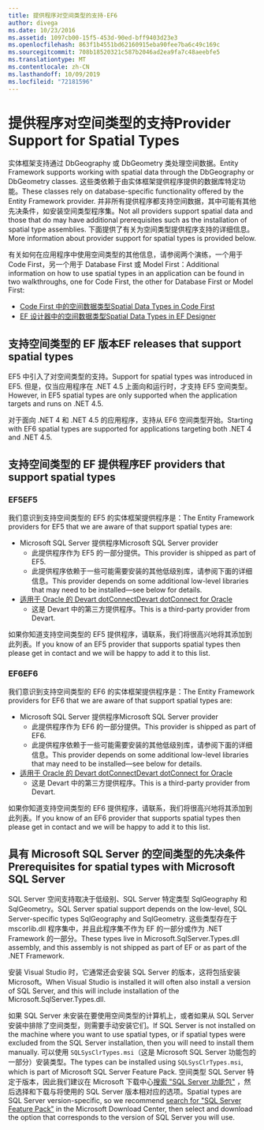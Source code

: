 ```yaml
---
title: 提供程序对空间类型的支持-EF6
author: divega
ms.date: 10/23/2016
ms.assetid: 1097cb00-15f5-453d-90ed-bff9403d23e3
ms.openlocfilehash: 863f1b4551bd62160915eba90fee7ba6c49c169c
ms.sourcegitcommit: 708b18520321c587b2046ad2ea9fa7c48aeebfe5
ms.translationtype: MT
ms.contentlocale: zh-CN
ms.lasthandoff: 10/09/2019
ms.locfileid: "72181596"
---
```

# <a name="provider-support-for-spatial-types"></a><span data-ttu-id="34e6b-102">提供程序对空间类型的支持</span><span class="sxs-lookup"><span data-stu-id="34e6b-102">Provider Support for Spatial Types</span></span>
<span data-ttu-id="34e6b-103">实体框架支持通过 DbGeography 或 DbGeometry 类处理空间数据。</span><span class="sxs-lookup"><span data-stu-id="34e6b-103">Entity Framework supports working with spatial data through the DbGeography or DbGeometry classes.</span></span> <span data-ttu-id="34e6b-104">这些类依赖于由实体框架提供程序提供的数据库特定功能。</span><span class="sxs-lookup"><span data-stu-id="34e6b-104">These classes rely on database-specific functionality offered by the Entity Framework provider.</span></span> <span data-ttu-id="34e6b-105">并非所有提供程序都支持空间数据，其中可能有其他先决条件，如安装空间类型程序集。</span><span class="sxs-lookup"><span data-stu-id="34e6b-105">Not all providers support spatial data and those that do may have additional prerequisites such as the installation of spatial type assemblies.</span></span> <span data-ttu-id="34e6b-106">下面提供了有关为空间类型提供程序支持的详细信息。</span><span class="sxs-lookup"><span data-stu-id="34e6b-106">More information about provider support for spatial types is provided below.</span></span>  

<span data-ttu-id="34e6b-107">有关如何在应用程序中使用空间类型的其他信息，请参阅两个演练，一个用于 Code First，另一个用于 Database First 或 Model First：</span><span class="sxs-lookup"><span data-stu-id="34e6b-107">Additional information on how to use spatial types in an application can be found in two walkthroughs, one for Code First, the other for Database First or Model First:</span></span>  

- [<span data-ttu-id="34e6b-108">Code First 中的空间数据类型</span><span class="sxs-lookup"><span data-stu-id="34e6b-108">Spatial Data Types in Code First</span></span>](~/ef6/modeling/code-first/data-types/spatial.md)  
- [<span data-ttu-id="34e6b-109">EF 设计器中的空间数据类型</span><span class="sxs-lookup"><span data-stu-id="34e6b-109">Spatial Data Types in EF Designer</span></span>](~/ef6/modeling/designer/data-types/spatial.md)  

## <a name="ef-releases-that-support-spatial-types"></a><span data-ttu-id="34e6b-110">支持空间类型的 EF 版本</span><span class="sxs-lookup"><span data-stu-id="34e6b-110">EF releases that support spatial types</span></span>  

<span data-ttu-id="34e6b-111">EF5 中引入了对空间类型的支持。</span><span class="sxs-lookup"><span data-stu-id="34e6b-111">Support for spatial types was introduced in EF5.</span></span> <span data-ttu-id="34e6b-112">但是，仅当应用程序在 .NET 4.5 上面向和运行时，才支持 EF5 空间类型。</span><span class="sxs-lookup"><span data-stu-id="34e6b-112">However, in EF5 spatial types are only supported when the application targets and runs on .NET 4.5.</span></span>  

<span data-ttu-id="34e6b-113">对于面向 .NET 4 和 .NET 4.5 的应用程序，支持从 EF6 空间类型开始。</span><span class="sxs-lookup"><span data-stu-id="34e6b-113">Starting with EF6 spatial types are supported for applications targeting both .NET 4 and .NET 4.5.</span></span>  

## <a name="ef-providers-that-support-spatial-types"></a><span data-ttu-id="34e6b-114">支持空间类型的 EF 提供程序</span><span class="sxs-lookup"><span data-stu-id="34e6b-114">EF providers that support spatial types</span></span>  

### <a name="ef5"></a><span data-ttu-id="34e6b-115">EF5</span><span class="sxs-lookup"><span data-stu-id="34e6b-115">EF5</span></span>  

<span data-ttu-id="34e6b-116">我们意识到支持空间类型的 EF5 的实体框架提供程序是：</span><span class="sxs-lookup"><span data-stu-id="34e6b-116">The Entity Framework providers for EF5 that we are aware of that support spatial types are:</span></span>  

- <span data-ttu-id="34e6b-117">Microsoft SQL Server 提供程序</span><span class="sxs-lookup"><span data-stu-id="34e6b-117">Microsoft SQL Server provider</span></span>  
    - <span data-ttu-id="34e6b-118">此提供程序作为 EF5 的一部分提供。</span><span class="sxs-lookup"><span data-stu-id="34e6b-118">This provider is shipped as part of EF5.</span></span>  
    - <span data-ttu-id="34e6b-119">此提供程序依赖于一些可能需要安装的其他低级别库，请参阅下面的详细信息。</span><span class="sxs-lookup"><span data-stu-id="34e6b-119">This provider depends on some additional low-level libraries that may need to be installed—see below for details.</span></span>  
- [<span data-ttu-id="34e6b-120">适用于 Oracle 的 Devart dotConnect</span><span class="sxs-lookup"><span data-stu-id="34e6b-120">Devart dotConnect for Oracle</span></span>](https://www.devart.com/dotconnect/oracle/)  
    - <span data-ttu-id="34e6b-121">这是 Devart 中的第三方提供程序。</span><span class="sxs-lookup"><span data-stu-id="34e6b-121">This is a third-party provider from Devart.</span></span>  

<span data-ttu-id="34e6b-122">如果你知道支持空间类型的 EF5 提供程序，请联系，我们将很高兴地将其添加到此列表。</span><span class="sxs-lookup"><span data-stu-id="34e6b-122">If you know of an EF5 provider that supports spatial types then please get in contact and we will be happy to add it to this list.</span></span>  

### <a name="ef6"></a><span data-ttu-id="34e6b-123">EF6</span><span class="sxs-lookup"><span data-stu-id="34e6b-123">EF6</span></span>  

<span data-ttu-id="34e6b-124">我们意识到支持空间类型的 EF6 的实体框架提供程序是：</span><span class="sxs-lookup"><span data-stu-id="34e6b-124">The Entity Framework providers for EF6 that we are aware of that support spatial types are:</span></span>  

- <span data-ttu-id="34e6b-125">Microsoft SQL Server 提供程序</span><span class="sxs-lookup"><span data-stu-id="34e6b-125">Microsoft SQL Server provider</span></span>  
    - <span data-ttu-id="34e6b-126">此提供程序作为 EF6 的一部分提供。</span><span class="sxs-lookup"><span data-stu-id="34e6b-126">This provider is shipped as part of EF6.</span></span>  
    - <span data-ttu-id="34e6b-127">此提供程序依赖于一些可能需要安装的其他低级别库，请参阅下面的详细信息。</span><span class="sxs-lookup"><span data-stu-id="34e6b-127">This provider depends on some additional low-level libraries that may need to be installed—see below for details.</span></span>  
- [<span data-ttu-id="34e6b-128">适用于 Oracle 的 Devart dotConnect</span><span class="sxs-lookup"><span data-stu-id="34e6b-128">Devart dotConnect for Oracle</span></span>](https://www.devart.com/dotconnect/oracle/)  
    - <span data-ttu-id="34e6b-129">这是 Devart 中的第三方提供程序。</span><span class="sxs-lookup"><span data-stu-id="34e6b-129">This is a third-party provider from Devart.</span></span>  

<span data-ttu-id="34e6b-130">如果你知道支持空间类型的 EF6 提供程序，请联系，我们将很高兴地将其添加到此列表。</span><span class="sxs-lookup"><span data-stu-id="34e6b-130">If you know of an EF6 provider that supports spatial types then please get in contact and we will be happy to add it to this list.</span></span>  

## <a name="prerequisites-for-spatial-types-with-microsoft-sql-server"></a><span data-ttu-id="34e6b-131">具有 Microsoft SQL Server 的空间类型的先决条件</span><span class="sxs-lookup"><span data-stu-id="34e6b-131">Prerequisites for spatial types with Microsoft SQL Server</span></span>  

<span data-ttu-id="34e6b-132">SQL Server 空间支持取决于低级别、SQL Server 特定类型 SqlGeography 和 SqlGeometry。</span><span class="sxs-lookup"><span data-stu-id="34e6b-132">SQL Server spatial support depends on the low-level, SQL Server-specific types SqlGeography and SqlGeometry.</span></span> <span data-ttu-id="34e6b-133">这些类型存在于 mscorlib.dll 程序集中，并且此程序集不作为 EF 的一部分或作为 .NET Framework 的一部分。</span><span class="sxs-lookup"><span data-stu-id="34e6b-133">These types live in Microsoft.SqlServer.Types.dll assembly, and this assembly is not shipped as part of EF or as part of the .NET Framework.</span></span>  

<span data-ttu-id="34e6b-134">安装 Visual Studio 时，它通常还会安装 SQL Server 的版本，这将包括安装 Microsoft。</span><span class="sxs-lookup"><span data-stu-id="34e6b-134">When Visual Studio is installed it will often also install a version of SQL Server, and this will include installation of the Microsoft.SqlServer.Types.dll.</span></span>  

<span data-ttu-id="34e6b-135">如果 SQL Server 未安装在要使用空间类型的计算机上，或者如果从 SQL Server 安装中排除了空间类型，则需要手动安装它们。</span><span class="sxs-lookup"><span data-stu-id="34e6b-135">If SQL Server is not installed on the machine where you want to use spatial types, or if spatial types were excluded from the SQL Server installation, then you will need to install them manually.</span></span> <span data-ttu-id="34e6b-136">可以使用 `SQLSysClrTypes.msi`（这是 Microsoft SQL Server 功能包的一部分）安装类型。</span><span class="sxs-lookup"><span data-stu-id="34e6b-136">The types can be installed using `SQLSysClrTypes.msi`, which is part of Microsoft SQL Server Feature Pack.</span></span> <span data-ttu-id="34e6b-137">空间类型 SQL Server 特定于版本，因此我们建议在 Microsoft 下载中心[搜索 "SQL Server 功能包"](https://www.microsoft.com/search/result.aspx?q=sql+server+feature+pack) ，然后选择和下载与将使用的 SQL Server 版本相对应的选项。</span><span class="sxs-lookup"><span data-stu-id="34e6b-137">Spatial types are SQL Server version-specific, so we recommend [search for "SQL Server Feature Pack"](https://www.microsoft.com/search/result.aspx?q=sql+server+feature+pack) in the Microsoft Download Center, then select and download the option that corresponds to the version of SQL Server you will use.</span></span>
